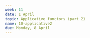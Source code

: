```yaml
---
week: 11
date: 1 April
topic: Applicative functors (part 2)
name: 10-applicative2
due: Monday, 8 April
---
```

